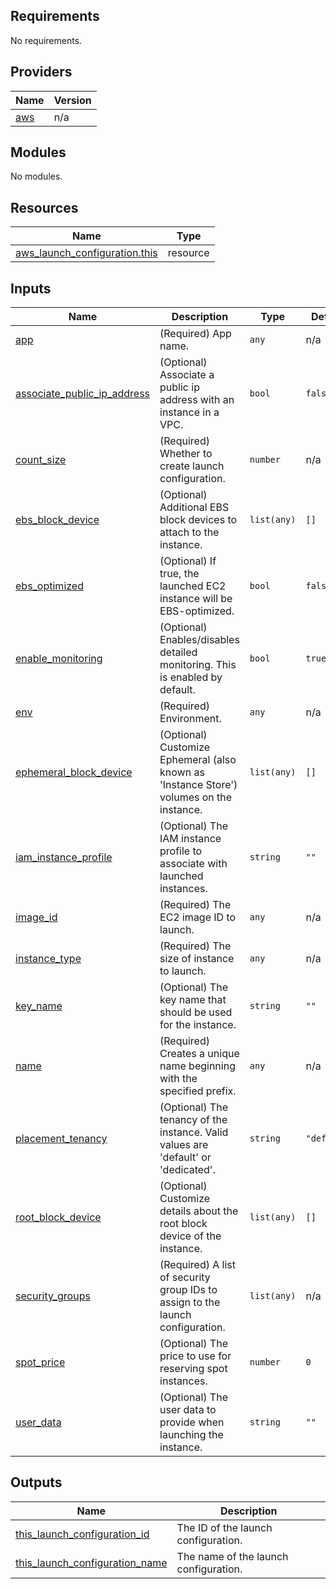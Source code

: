 ## Requirements

No requirements.

## Providers

| Name | Version |
|------|---------|
| <a name="provider_aws"></a> [aws](#provider\_aws) | n/a |

## Modules

No modules.

## Resources

| Name | Type |
|------|------|
| [aws_launch_configuration.this](https://registry.terraform.io/providers/hashicorp/aws/latest/docs/resources/launch_configuration) | resource |

## Inputs

| Name | Description | Type | Default | Required |
|------|-------------|------|---------|:--------:|
| <a name="input_app"></a> [app](#input\_app) | (Required) App name. | `any` | n/a | yes |
| <a name="input_associate_public_ip_address"></a> [associate\_public\_ip\_address](#input\_associate\_public\_ip\_address) | (Optional) Associate a public ip address with an instance in a VPC. | `bool` | `false` | no |
| <a name="input_count_size"></a> [count\_size](#input\_count\_size) | (Required) Whether to create launch configuration. | `number` | n/a | yes |
| <a name="input_ebs_block_device"></a> [ebs\_block\_device](#input\_ebs\_block\_device) | (Optional) Additional EBS block devices to attach to the instance. | `list(any)` | `[]` | no |
| <a name="input_ebs_optimized"></a> [ebs\_optimized](#input\_ebs\_optimized) | (Optional) If true, the launched EC2 instance will be EBS-optimized. | `bool` | `false` | no |
| <a name="input_enable_monitoring"></a> [enable\_monitoring](#input\_enable\_monitoring) | (Optional) Enables/disables detailed monitoring. This is enabled by default. | `bool` | `true` | no |
| <a name="input_env"></a> [env](#input\_env) | (Required) Environment. | `any` | n/a | yes |
| <a name="input_ephemeral_block_device"></a> [ephemeral\_block\_device](#input\_ephemeral\_block\_device) | (Optional) Customize Ephemeral (also known as 'Instance Store') volumes on the instance. | `list(any)` | `[]` | no |
| <a name="input_iam_instance_profile"></a> [iam\_instance\_profile](#input\_iam\_instance\_profile) | (Optional) The IAM instance profile to associate with launched instances. | `string` | `""` | no |
| <a name="input_image_id"></a> [image\_id](#input\_image\_id) | (Required) The EC2 image ID to launch. | `any` | n/a | yes |
| <a name="input_instance_type"></a> [instance\_type](#input\_instance\_type) | (Required) The size of instance to launch. | `any` | n/a | yes |
| <a name="input_key_name"></a> [key\_name](#input\_key\_name) | (Optional) The key name that should be used for the instance. | `string` | `""` | no |
| <a name="input_name"></a> [name](#input\_name) | (Required) Creates a unique name beginning with the specified prefix. | `any` | n/a | yes |
| <a name="input_placement_tenancy"></a> [placement\_tenancy](#input\_placement\_tenancy) | (Optional) The tenancy of the instance. Valid values are 'default' or 'dedicated'. | `string` | `"default"` | no |
| <a name="input_root_block_device"></a> [root\_block\_device](#input\_root\_block\_device) | (Optional) Customize details about the root block device of the instance. | `list(any)` | `[]` | no |
| <a name="input_security_groups"></a> [security\_groups](#input\_security\_groups) | (Required) A list of security group IDs to assign to the launch configuration. | `list(any)` | n/a | yes |
| <a name="input_spot_price"></a> [spot\_price](#input\_spot\_price) | (Optional) The price to use for reserving spot instances. | `number` | `0` | no |
| <a name="input_user_data"></a> [user\_data](#input\_user\_data) | (Optional) The user data to provide when launching the instance. | `string` | `""` | no |

## Outputs

| Name | Description |
|------|-------------|
| <a name="output_this_launch_configuration_id"></a> [this\_launch\_configuration\_id](#output\_this\_launch\_configuration\_id) | The ID of the launch configuration. |
| <a name="output_this_launch_configuration_name"></a> [this\_launch\_configuration\_name](#output\_this\_launch\_configuration\_name) | The name of the launch configuration. |
